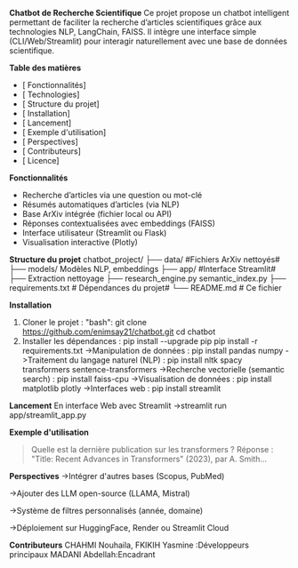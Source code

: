 **Chatbot de Recherche Scientifique**
Ce projet propose un chatbot intelligent permettant de faciliter la recherche d’articles scientifiques grâce aux technologies NLP, 
LangChain, FAISS. Il intègre une interface simple (CLI/Web/Streamlit) pour interagir naturellement avec une base de données scientifique.

**Table des matières**
- [ Fonctionnalités]
- [ Technologies]
- [ Structure du projet]
- [ Installation]
- [ Lancement]
- [ Exemple d'utilisation]
- [ Perspectives]
- [ Contributeurs]
- [ Licence]

**Fonctionnalités**
- Recherche d’articles via une question ou mot-clé
- Résumés automatiques d’articles (via NLP)
- Base ArXiv intégrée (fichier local ou API)
- Réponses contextualisées avec embeddings (FAISS)
- Interface utilisateur (Streamlit ou Flask)
- Visualisation interactive (Plotly)

**Structure du projet**
chatbot_project/
├── data/ #Fichiers ArXiv nettoyés#
├── models/  Modèles NLP, embeddings
├── app/  #Interface Streamlit#
├── Extraction 
    nettoyage
├── research_engine.py
    semantic_index.py
├── requirements.txt # Dépendances du projet#
└── README.md # Ce fichier

**Installation**
1. Cloner le projet :
"bash":
git clone https://github.com/enimsay21/chatbot.git
cd chatbot
2. Installer les dépendances :
pip install --upgrade pip
pip install -r requirements.txt
->Manipulation de données :
pip install pandas numpy
->Traitement du langage naturel (NLP) :
pip install nltk spacy transformers sentence-transformers
->Recherche vectorielle (semantic search) :
pip install faiss-cpu
->Visualisation de données :
pip install matplotlib plotly
->Interfaces web :
pip install streamlit

**Lancement**
En interface Web avec Streamlit
->streamlit run app/streamlit_app.py

**Exemple d'utilisation**
> Quelle est la dernière publication sur les transformers ?
Réponse : "Title: Recent Advances in Transformers" (2023), par A. Smith...

**Perspectives**
->Intégrer d'autres bases (Scopus, PubMed)

->Ajouter des LLM open-source (LLAMA, Mistral)

->Système de filtres personnalisés (année, domaine)

->Déploiement sur HuggingFace, Render ou Streamlit Cloud

**Contributeurs**
CHAHMI Nouhaila, FKIKIH Yasmine :Développeurs principaux
MADANI Abdellah:Encadrant
